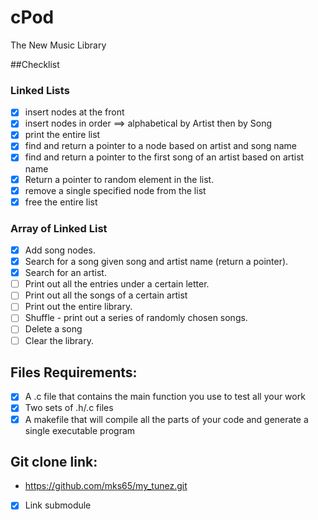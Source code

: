 # cPod
The New Music Library

##Checklist

### Linked Lists
- [x] insert nodes at the front
- [x] insert nodes in order ==> alphabetical by Artist then by Song
- [x] print the entire list
- [x] find and return a pointer to a node based on artist and song name
- [x] find and return a pointer to the first song of an artist based on artist name
- [x] Return a pointer to random element in the list.
- [x] remove a single specified node from the list
- [x] free the entire list

### Array of Linked List
- [X] Add song nodes.
- [x] Search for a song given song and artist name (return a pointer).
- [X] Search for an artist.
- [ ] Print out all the entries under a certain letter.
- [ ] Print out all the songs of a certain artist
- [ ] Print out the entire library.
- [ ] Shuffle - print out a series of randomly chosen songs.
- [ ] Delete a song
- [ ] Clear the library.

## Files Requirements:
- [x] A .c file that contains the main function you use to test all your work
- [x] Two sets of .h/.c files
- [x] A makefile that will compile all the parts of your code and generate a single executable program

## Git clone link:
- https://github.com/mks65/my_tunez.git
- [x] Link submodule
